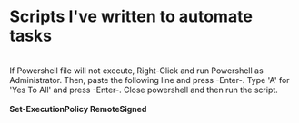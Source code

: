# Scripts I've written to automate tasks
</br>
If Powershell file will not execute, Right-Click and run Powershell as Administrator. Then, paste the following line and press -Enter-. Type 'A' for 'Yes To All' and press -Enter-. Close powershell and then run the script.
</br>
</br>
<b>Set-ExecutionPolicy RemoteSigned</b>
